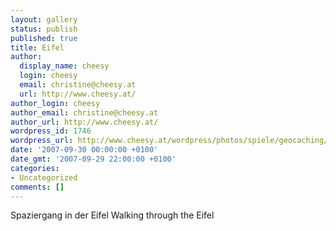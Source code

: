 ```yaml
---
layout: gallery
status: publish
published: true
title: Eifel
author:
  display_name: cheesy
  login: cheesy
  email: christine@cheesy.at
  url: http://www.cheesy.at/
author_login: cheesy
author_email: christine@cheesy.at
author_url: http://www.cheesy.at/
wordpress_id: 1746
wordpress_url: http://www.cheesy.at/wordpress/photos/spiele/geocaching/2007/eifel/
date: '2007-09-30 00:00:00 +0100'
date_gmt: '2007-09-29 22:00:00 +0100'
categories:
- Uncategorized
comments: []
---
```

<!--:de-->Spaziergang in der Eifel
<!--:--><!--:en-->Walking through the Eifel
<!--:-->
